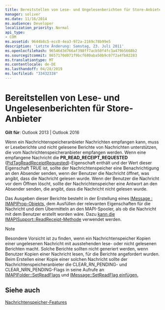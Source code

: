 ```yaml
---
title: Bereitstellen von Lese- und Ungelesenberichten für Store-Anbieter
manager: soliver
ms.date: 11/16/2014
ms.audience: Developer
localization_priority: Normal
api_type:
- COM
ms.assetid: 9644b8c5-ecc0-4ea3-972a-2169c78b99e5
description: 'Letzte Änderung: Samstag, 23. Juli 2011'
ms.openlocfilehash: 96546d3d766af398ff7acb50f4fc3a479b5668b2
ms.sourcegitcommit: 8657170d071f9bcf680aba50b9c07f2a4fb82283
ms.translationtype: MT
ms.contentlocale: de-DE
ms.lasthandoff: 04/28/2019
ms.locfileid: "33432338"
---
```

# <a name="providing-read-and-nonread-reports-for-message-store-providers"></a>Bereitstellen von Lese- und Ungelesenberichten für Store-Anbieter

  
  
**Gilt für**: Outlook 2013 | Outlook 2016 
  
Wenn ein Nachrichtenspeicheranbieter Nachrichten empfangen kann, muss er Leseberichte und nicht gelesene Berichte von Nachrichten unterstützen, die vom Nachrichtenspeicheranbieter empfangen werden. Wenn eine empfangene Nachricht die **PR_READ_RECEIPT_REQUESTED** ([PidTagReadReceiptRequested](pidtagreadreceiptrequested-canonical-property.md))-Eigenschaft enthält und der Wert dieser Eigenschaft TRUE ist, sollte der Nachrichtenspeicher eine Benachrichtigung an den Absender senden, wenn der Benutzer die Nachricht öffnet, was angibt, dass die Nachricht gelesen wurde. Wenn der Benutzer die Nachricht vor dem Öffnen löscht, sollte der Nachrichtenspeicher eine Antwort an den Absender senden, die angibt, dass die Nachricht nicht gelesen wurde.
  
Das Ausgeben dieser Berichte besteht in der Erstellung eines [IMessage : IMAPIProp-Objekts,](imessageimapiprop.md) dem Ausfüllen der relevanten Eigenschaften für die Nachricht und dem Übermitteln an den MAPI-Spooler, als ob die Nachricht mit dem Benutzer erstellt worden wäre. Dazu [kann die IMAPISupport::ReadReceipt-Methode](imapisupport-readreceipt.md) verwendet werden. 
  
> [!NOTE]
> Besondere Vorsicht ist zu finden, wenn ein Nachrichtenspeicher Kopien einer ungelesenen Nachricht mit ausstehenden lese- oder nicht gelesenen Berichten macht. Solche Berichte sollten nicht generiert werden, wenn Benutzer Kopien einer Nachricht lesen, für die Berichte angefordert wurden. Beim Erstellen einer Kopie einer solchen Nachricht sollte der Nachrichtenspeicheranbieter die CLEAR_RN_PENDING- und CLEAR_NRN_PENDING-Flags in seine Aufrufe an [IMAPIFolder::SetReadFlags](imapifolder-setreadflags.md) und [IMessage::SetReadFlag einfügen.](imessage-setreadflag.md) 
  
## <a name="see-also"></a>Siehe auch



[Nachrichtenspeicher-Features](message-store-features.md)

